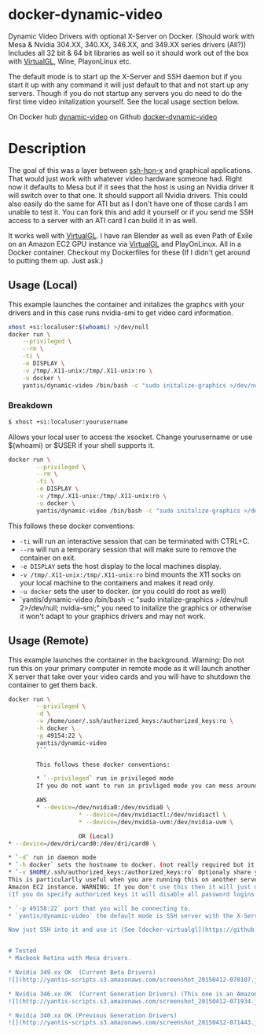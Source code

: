 # docker-dynamic-video
Dynamic Video Drivers with optional X-Server on Docker. (Should work with Mesa & Nvidia 304.XX, 340.XX, 346.XX, and 349.XX series drivers (All?)) 
Includes all 32 bit & 64 bit libraries as well so it should work out of the box with
[VirtualGL](https://github.com/yantis/docker-virtualgl), Wine, PlayonLinux etc.

The default mode is to start up the X-Server and SSH daemon but if you start it up with any command it will just default to that and not start up any servers.
Though if you do not startup any servers you do need to do the first time video initalization yourself. See the local usage section below.

On Docker hub [dynamic-video](https://registry.hub.docker.com/u/yantis/dynamic-video/)
on Github [docker-dynamic-video](https://github.com/yantis/docker-dynamic-video)


# Description
The goal of this was a layer between [ssh-hpn-x](https://github.com/yantis/docker-ssh-hpn-x) and graphical applications.
That would just work with whatever video hardware someone had. Right now it defaults to Mesa but if it sees
that the host is using an Nvidia driver it will switch over to that one. It should support all Nvidia drivers.
This could also easily do the same for ATI but as I don't have one of those cards I am unable to test it.
You can fork this and add it yourself or if you send me SSH access to a server with an ATI card I can build it in as well.

It works well with [VirtualGL](https://github.com/yantis/docker-virtualgl). I have ran Blender as well as even Path of Exile on an Amazon EC2 GPU instance via 
[VirtualGL](https://github.com/yantis/docker-virtualgl) and PlayOnLinux.
All in a Docker container. Checkout my Dockerfiles for these (If I didn't get around to putting them up. Just ask.)


## Usage (Local)

This example launches the container and initalizes the graphcs with your drivers and in this case
runs nvidia-smi to get video card information.

```bash
xhost +si:localuser:$(whoami) >/dev/null
docker run \
    --privileged \
    --rm \
    -ti \
    -e DISPLAY \
    -v /tmp/.X11-unix:/tmp/.X11-unix:ro \
    -u docker \
    yantis/dynamic-video /bin/bash -c "sudo initalize-graphics >/dev/null 2>/dev/null; nvidia-smi;"
```

### Breakdown

```bash
$ xhost +si:localuser:yourusername
```

Allows your local user to access the xsocket. Change yourusername or use $(whoami) or $USER if your shell supports it.

```bash
docker run \
        --privileged \
        --rm \
        -ti \
        -e DISPLAY \
        -v /tmp/.X11-unix:/tmp/.X11-unix:ro \
        -u docker \
        yantis/dynamic-video /bin/bash -c "sudo initalize-graphics >/dev/null 2>/dev/null; nvidia-smi;"
```

This follows these docker conventions:

* `-ti` will run an interactive session that can be terminated with CTRL+C.
* `--rm` will run a temporary session that will make sure to remove the container on exit.
* `-e DISPLAY` sets the host display to the local machines display.
* `-v /tmp/.X11-unix:/tmp/.X11-unix:ro` bind mounts the X11 socks on your local machine to the containers and makes it read only.
* `-u docker` sets the user to docker. (or you could do root as well)
* `yantis/dynamic-video /bin/bash -c "sudo initalize-graphics >/dev/null 2>/dev/null; nvidia-smi;" 
you need to initalize the graphics or otherwise it won't adapt to your graphics drivers and may not work.


## Usage (Remote)

This example launches the container in the background.
Warning: Do not run this on your primary computer in remote mode as it will launch another X server that take over
your video cards and you will have to shutdown the container to get them back.

```bash
docker run \
        --privileged \
        -d \
        -v /home/user/.ssh/authorized_keys:/authorized_keys:ro \
        -h docker \
        -p 49154:22 \
        yantis/dynamic-video
        ```

        This follows these docker conventions:

        * `--privileged` run in privileged mode 
        If you do not want to run in privliged mode you can mess around with these:

        AWS
        * --device=/dev/nvidia0:/dev/nvidia0 \
                    * --device=/dev/nvidiactl:/dev/nvidiactl \
                    * --device=/dev/nvidia-uvm:/dev/nvidia-uvm \

                    OR (Local)
* --device=/dev/dri/card0:/dev/dri/card0 \

* `-d` run in daemon mode
* `-h docker` sets the hostname to docker. (not really required but it is nice to see where you are.)
* `-v $HOME/.ssh/authorized_keys:/authorized_keys:ro` Optionaly share your public keys with the host.
This is particularlly useful when you are running this on another server that already has SSH. Like an 
Amazon EC2 instance. WARNING: If you don't use this then it will just default to the user pass of docker/docker
(If you do specify authorized keys it will disable all password logins to keep it secure).

* `-p 49158:22` port that you will be connecting to.
* `yantis/dynamic-video` the default mode is SSH server with the X-Server so no need to run any commands.

Now just SSH into it and use it (See [docker-virtualgl](https://github.com/yantis/docker-virtualgl) for how to access it and usage etc.)


# Tested
* Macbook Retina with Mesa drivers.

* Nvidia 349.xx OK  (Current Beta Drivers)
![](http://yantis-scripts.s3.amazonaws.com/screenshot_20150412-070107.jpg)

* Nvidia 346.xx OK  (Current Generation Drivers) (This one is an Amazon EC2 GPU instance)
![](http://yantis-scripts.s3.amazonaws.com/screenshot_20150412-071934.jpg)

* Nvidia 340.xx OK (Previous Generation Drivers)
![](http://yantis-scripts.s3.amazonaws.com/screenshot_20150412-071443.jpg)

